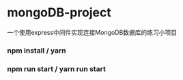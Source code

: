 # mongoDB-project
一个使用express中间件实现连接MongoDB数据库的练习小项目


### npm install / yarn

### npm run start / yarn run start

